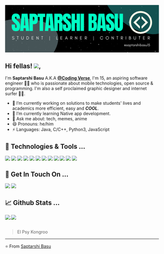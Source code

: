<img src="./banner.png">

## Hi fellas! <img src="https://raw.githubusercontent.com/MartinHeinz/MartinHeinz/master/wave.gif" width="30px">,

I'm **Saptarshi Basu** A.K.A **[@Coding Verse](https://www.instagram.com/codingverse/)**, I'm 15, an aspiring software engineer 👨‍💻 who is passionate about mobile technologies, open source & programming. I'm also a self proclaimed graphic designer and internet surfer
🏄‍♂️.

- 🔭 I’m currently working on solutions to make students' lives and academics more efficient, easy and **_COOL_**.
- 🌱 I’m currently learning Native app development.
- 💬 Ask me about: tech, memes, anime
- 😄 Pronouns: he/him
- ⚡ Languages: Java, C/C++, Python3, JavaScript

## 🔧 Technologies & Tools ...

![](https://img.shields.io/badge/OS-Linux-informational?style=flat&logo=linux&logoColor=white&color=212C42)
![](https://img.shields.io/badge/Editor-VSCode-informational?style=flat&logo=visual-studio-code&logoColor=white&color=212C42)
![](https://img.shields.io/badge/Code-JavaScript-informational?style=flat&logo=javascript&logoColor=white&color=212C42)
![](https://img.shields.io/badge/Code-React-informational?style=flat&logo=react&logoColor=white&color=212C42)
![](https://img.shields.io/badge/Code-Express-informational?style=flat&logo=javascript&logoColor=white&color=212C42)
![](https://img.shields.io/badge/Code-Next-informational?style=flat&logo=next.js&logoColor=white&color=212C42)
![](https://img.shields.io/badge/Code-Java-informational?style=flat&logo=java&logoColor=white&color=212C42)
![](https://img.shields.io/badge/Code-Python-informational?style=flat&logo=python&logoColor=white&color=212C42)
![](https://img.shields.io/badge/Code-C/C++-informational?style=flat&logo=c&logoColor=white&color=212C42)
![](https://img.shields.io/badge/Code-TypeScript-informational?style=flat&logo=typescript&logoColor=white&color=212C42)
![](https://img.shields.io/badge/Cloud-Vercel-informational?style=flat&logo=vercel&logoColor=white&color=212C42)
![](https://img.shields.io/badge/Database-MongoDB-informational?style=flat&logo=mongodb&logoColor=white&color=212C42)

## 🏓 Get In Touch On ...

[![](https://img.shields.io/badge/@codingverse-informational?style=flat&logo=instagram&logoColor=white&color=8134af)](https://www.instagram.com/codingverse/)
[![](https://img.shields.io/badge/@saptarshibasu15-informational?style=flat&logo=github&logoColor=white&color=black)](https://github.com/saptarshibasu15)

## 📈 Github Stats ...

<a href="https://github.com/saptarshibasu15">
  <img align="center" src="https://github-readme-stats.vercel.app/api/top-langs/?username=saptarshibasu15&langs_count=3&hide=cpp,css,html&title_color=ffffff&text_color=c9cacc&icon_color=ce3691&bg_color=1d1f21" />
</a>
<a href="https://github.com/saptarshibasu15">
  <img align="center" src="https://github-readme-stats.vercel.app/api?username=saptarshibasu15&show_icons=true&line_height=27&count_private=true&title_color=ffffff&text_color=c9cacc&icon_color=12ffc4&bg_color=1d1f21"/>
</a>
<br/><br/>

> El Psy Kongroo

---

⭐️ From [Saptarshi Basu](https://github.com/saptarshibasu15)
